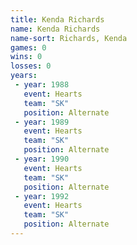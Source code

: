 ```yaml
---
title: Kenda Richards
name: Kenda Richards
name-sort: Richards, Kenda
games: 0
wins: 0
losses: 0
years:
 - year: 1988
   event: Hearts
   team: "SK"
   position: Alternate
 - year: 1989
   event: Hearts
   team: "SK"
   position: Alternate
 - year: 1990
   event: Hearts
   team: "SK"
   position: Alternate
 - year: 1992
   event: Hearts
   team: "SK"
   position: Alternate
---
```

